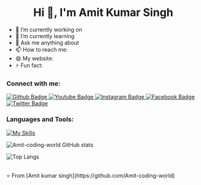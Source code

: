 
 <h1 align="center">Hi 👋, I'm Amit Kumar Singh</h1>

- 🔭 I’m currently working on 
- 🌱 I’m currently learning 
- 💬 Ask me anything about  
- 📫 How to reach me: 
- 😄 My website: 
- ⚡ Fun fact: 
  
### Connect with me:
<div id="badges">
  <a href="(https://github.com/Amit-coding-world">
    <img src="https://img.shields.io/badge/Github-white?style=for-the-badge&logo=Github&logoColor=black" alt="Github Badge"/>
  </a>
  <a href="">
    <img src="https://img.shields.io/badge/YouTube-red?style=for-the-badge&logo=youtube&logoColor=white" alt="Youtube Badge"/>
  </a>
   <a href="">
    <img src="https://img.shields.io/badge/Instagram-purple?style=for-the-badge&logo=instagram&logoColor=white" alt="Instagram Badge"/>
  </a>
   <a href="">
    <img src="https://img.shields.io/badge/Facebook-blue?style=for-the-badge&logo=facebook&logoColor=white" alt="Facebook Badge"/>
  </a>
   <a href="">
    <img src="https://img.shields.io/badge/Twitter-blue?style=for-the-badge&logo=twitter&logoColor=white" alt="Twitter Badge"/>
  </a>
</div>

### Languages and Tools:
[![My Skills](https://skillicons.dev/icons?i=html,css,js,github,git,postman,nodejs,express,react,mongodb,tailwindcss,bootstrap,cpp,python,c&perline=4)](https://skillicons.dev)

![Amit-coding-world GitHub stats](https://github-readme-stats.vercel.app/api?username=Amit-coding-world&show_icons=true&theme=dark)

![Top Langs](https://github-readme-stats.vercel.app/api/top-langs/?username=Amit-coding-world&theme=dark)


<br>
⭐️ From [Amit kumar singh](https://github.com/Amit-coding-world)
